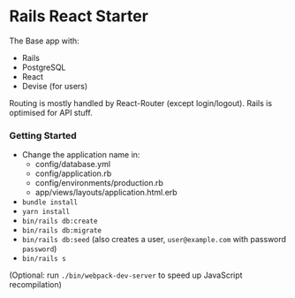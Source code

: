 # Rails React Starter

The Base app with:

- Rails
- PostgreSQL
- React
- Devise (for users)

Routing is mostly handled by React-Router (except login/logout). Rails is optimised for API stuff.

### Getting Started

- Change the application name in:
  - config/database.yml
  - config/application.rb
  - config/environments/production.rb
  - app/views/layouts/application.html.erb
- `bundle install`
- `yarn install`
- `bin/rails db:create`
- `bin/rails db:migrate`
- `bin/rails db:seed` (also creates a user, `user@example.com` with password `password`)
- `bin/rails s`

(Optional: run `./bin/webpack-dev-server` to speed up JavaScript recompilation)
